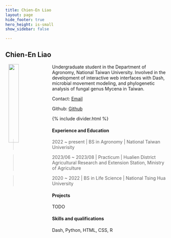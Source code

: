```yaml
---
title: Chien-En Liao
layout: page
hide_footer: true
hero_height: is-small
show_sidebar: false

---
```


## Chien-En Liao

<img src="{{site.url}}/alumni/chien_en_liao.jpeg" align="left" hspace="10" width="25%">

Undergraduate student in the Department of Agronomy, National Taiwan University. Involved in the development of interactive web interfaces with Dash, microbial movement modeling, and phylogenetic analysis of fungal genus Mycena in Taiwan.

Contact:
<i class="fas fa-at"></i> [Email](mailto:b10601046@ntu.edu.tw)  <br>

Github:
<i class="fab fa-github"></i>[Github](https://github.com/liao-habbit)
<!--  
<i class="fab fa-linkedin"></i> [LinkedIn]()
<i class="fab fa-google"></i> [Google Scholar]()  
-->

{% include divider.html %}

#### Experience and Education

> 2022 ~ present | BS in Agronomy | National Taiwan Univerisity

> 2023/06 ~ 2023/08 |  Practicum | Hualien District Agricultural Research and Extension Station, Ministry of Agriculture

> 2020 ~ 2022 | BS in Life Science | National Tsing Hua University



#### Projects

TODO

#### Skills and qualifications

Dash, <i class="fa-brands fa-python"></i> Python, <i class="fa-brands fa-html5"></i>HTML, <i class="fa-brands fa-css"></i>CSS,  R
